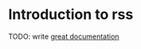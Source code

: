 # Introduction to rss

TODO: write [great documentation](http://jacobian.org/writing/what-to-write/)
